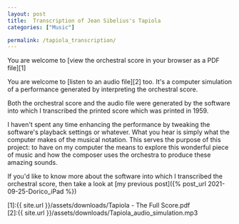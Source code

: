 ```yaml
---
layout: post  
title:  Transcription of Jean Sibelius's Tapiola
categories: ["Music"]  

permalink: /tapiola_transcription/
---
```


You are welcome to [view the orchestral score in your browser as a PDF file][1] 

You are welcome to [listen to an audio file][2] too. It's a computer simulation of a performance generated by interpreting the orchestral score.  

Both the orchestral score and the audio file were generated by the software into which I transcribed the printed score which was printed in 1959.

I haven't spent any time enhancing the performance by tweaking the software's playback settings or whatever. What you hear is simply what the computer makes of the musical notation. This serves the purpose of this project: to have on my computer the means to explore this wonderful piece of music and how the composer uses the orchestra to produce these amazing sounds.

If you'd like to know more about the software into which I  transcribed the orchestral score, then take a look at [my previous post]({% post_url 2021-09-25-Dorico_iPad %}) 

[1]:{{ site.url }}/assets/downloads/Tapiola - The Full Score.pdf  
[2]:{{ site.url }}/assets/downloads/Tapiola_audio_simulation.mp3